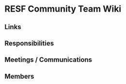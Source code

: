 # RESF Community Team Wiki

## Links

## Responsibilities

## Meetings / Communications

## Members

